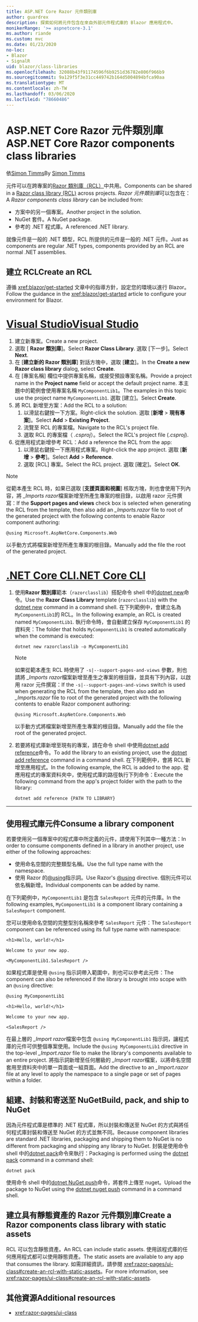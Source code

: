```yaml
---
title: ASP.NET Core Razor 元件類別庫
author: guardrex
description: 探索如何將元件包含在來自外部元件程式庫的 Blazor 應用程式中。
monikerRange: '>= aspnetcore-3.1'
ms.author: riande
ms.custom: mvc
ms.date: 01/23/2020
no-loc:
- Blazor
- SignalR
uid: blazor/class-libraries
ms.openlocfilehash: 32088b43f91174596f6b9251d36782e806f966b9
ms.sourcegitcommit: 9a129f5f3e31cc449742b164d5004894bfca90aa
ms.translationtype: MT
ms.contentlocale: zh-TW
ms.lasthandoff: 03/06/2020
ms.locfileid: "78660486"
---
```

# <a name="aspnet-core-razor-components-class-libraries"></a><span data-ttu-id="36ab6-103">ASP.NET Core Razor 元件類別庫</span><span class="sxs-lookup"><span data-stu-id="36ab6-103">ASP.NET Core Razor components class libraries</span></span>

<span data-ttu-id="36ab6-104">依[Simon Timms](https://github.com/stimms)</span><span class="sxs-lookup"><span data-stu-id="36ab6-104">By [Simon Timms](https://github.com/stimms)</span></span>

<span data-ttu-id="36ab6-105">元件可以在跨專案的[Razor 類別庫（RCL）](xref:razor-pages/ui-class)中共用。</span><span class="sxs-lookup"><span data-stu-id="36ab6-105">Components can be shared in a [Razor class library (RCL)](xref:razor-pages/ui-class) across projects.</span></span> <span data-ttu-id="36ab6-106">*Razor 元件類別庫*可以包含在：</span><span class="sxs-lookup"><span data-stu-id="36ab6-106">A *Razor components class library* can be included from:</span></span>

* <span data-ttu-id="36ab6-107">方案中的另一個專案。</span><span class="sxs-lookup"><span data-stu-id="36ab6-107">Another project in the solution.</span></span>
* <span data-ttu-id="36ab6-108">NuGet 套件。</span><span class="sxs-lookup"><span data-stu-id="36ab6-108">A NuGet package.</span></span>
* <span data-ttu-id="36ab6-109">參考的 .NET 程式庫。</span><span class="sxs-lookup"><span data-stu-id="36ab6-109">A referenced .NET library.</span></span>

<span data-ttu-id="36ab6-110">就像元件是一般的 .NET 類型，RCL 所提供的元件是一般的 .NET 元件。</span><span class="sxs-lookup"><span data-stu-id="36ab6-110">Just as components are regular .NET types, components provided by an RCL are normal .NET assemblies.</span></span>

## <a name="create-an-rcl"></a><span data-ttu-id="36ab6-111">建立 RCL</span><span class="sxs-lookup"><span data-stu-id="36ab6-111">Create an RCL</span></span>

<span data-ttu-id="36ab6-112">遵循 <xref:blazor/get-started> 文章中的指導方針，設定您的環境以進行 Blazor。</span><span class="sxs-lookup"><span data-stu-id="36ab6-112">Follow the guidance in the <xref:blazor/get-started> article to configure your environment for Blazor.</span></span>

# <a name="visual-studio"></a>[<span data-ttu-id="36ab6-113">Visual Studio</span><span class="sxs-lookup"><span data-stu-id="36ab6-113">Visual Studio</span></span>](#tab/visual-studio)

1. <span data-ttu-id="36ab6-114">建立新專案。</span><span class="sxs-lookup"><span data-stu-id="36ab6-114">Create a new project.</span></span>
1. <span data-ttu-id="36ab6-115">選取 [ **Razor 類別庫**]。</span><span class="sxs-lookup"><span data-stu-id="36ab6-115">Select **Razor Class Library**.</span></span> <span data-ttu-id="36ab6-116">選取 [下一步]。</span><span class="sxs-lookup"><span data-stu-id="36ab6-116">Select **Next**.</span></span>
1. <span data-ttu-id="36ab6-117">在 [**建立新的 Razor 類別庫**] 對話方塊中，選取 [**建立**]。</span><span class="sxs-lookup"><span data-stu-id="36ab6-117">In the **Create a new Razor class library** dialog, select **Create**.</span></span>
1. <span data-ttu-id="36ab6-118">在 [專案名稱] 欄位中提供專案名稱，或接受預設專案名稱。</span><span class="sxs-lookup"><span data-stu-id="36ab6-118">Provide a project name in the **Project name** field or accept the default project name.</span></span> <span data-ttu-id="36ab6-119">本主題中的範例會使用專案名稱 `MyComponentLib1`。</span><span class="sxs-lookup"><span data-stu-id="36ab6-119">The examples in this topic use the project name `MyComponentLib1`.</span></span> <span data-ttu-id="36ab6-120">選取 [建立]。</span><span class="sxs-lookup"><span data-stu-id="36ab6-120">Select **Create**.</span></span>
1. <span data-ttu-id="36ab6-121">將 RCL 新增至方案：</span><span class="sxs-lookup"><span data-stu-id="36ab6-121">Add the RCL to a solution:</span></span>
   1. <span data-ttu-id="36ab6-122">以滑鼠右鍵按一下方案。</span><span class="sxs-lookup"><span data-stu-id="36ab6-122">Right-click the solution.</span></span> <span data-ttu-id="36ab6-123">選取 [**新增** > **現有專案**]。</span><span class="sxs-lookup"><span data-stu-id="36ab6-123">Select **Add** > **Existing Project**.</span></span>
   1. <span data-ttu-id="36ab6-124">流覽至 RCL 的專案檔。</span><span class="sxs-lookup"><span data-stu-id="36ab6-124">Navigate to the RCL's project file.</span></span>
   1. <span data-ttu-id="36ab6-125">選取 RCL 的專案檔（ *.csproj*）。</span><span class="sxs-lookup"><span data-stu-id="36ab6-125">Select the RCL's project file (*.csproj*).</span></span>
1. <span data-ttu-id="36ab6-126">從應用程式新增參考 RCL：</span><span class="sxs-lookup"><span data-stu-id="36ab6-126">Add a reference the RCL from the app:</span></span>
   1. <span data-ttu-id="36ab6-127">以滑鼠右鍵按一下應用程式專案。</span><span class="sxs-lookup"><span data-stu-id="36ab6-127">Right-click the app project.</span></span> <span data-ttu-id="36ab6-128">選取 [**新增** > **參考**]。</span><span class="sxs-lookup"><span data-stu-id="36ab6-128">Select **Add** > **Reference**.</span></span>
   1. <span data-ttu-id="36ab6-129">選取 [RCL] 專案。</span><span class="sxs-lookup"><span data-stu-id="36ab6-129">Select the RCL project.</span></span> <span data-ttu-id="36ab6-130">選取 [確定]。</span><span class="sxs-lookup"><span data-stu-id="36ab6-130">Select **OK**.</span></span>

> [!NOTE]
> <span data-ttu-id="36ab6-131">從範本產生 RCL 時，如果已選取 [**支援頁面和視圖**] 核取方塊，則也會使用下列內容，將 *_Imports razor*檔案新增至所產生專案的根目錄，以啟用 razor 元件撰寫：</span><span class="sxs-lookup"><span data-stu-id="36ab6-131">If the **Support pages and views** check box is selected when generating the RCL from the template, then also add an *_Imports.razor* file to root of the generated project with the following contents to enable Razor component authoring:</span></span>
>
> ```razor
> @using Microsoft.AspNetCore.Components.Web
> ```
>
> <span data-ttu-id="36ab6-132">以手動方式將檔案新增至所產生專案的根目錄。</span><span class="sxs-lookup"><span data-stu-id="36ab6-132">Manually add the file the root of the generated project.</span></span>

# <a name="net-core-cli"></a>[<span data-ttu-id="36ab6-133">.NET Core CLI</span><span class="sxs-lookup"><span data-stu-id="36ab6-133">.NET Core CLI</span></span>](#tab/netcore-cli)

1. <span data-ttu-id="36ab6-134">使用**Razor 類別庫**範本（`razorclasslib`）搭配命令 shell 中的[dotnet new](/dotnet/core/tools/dotnet-new)命令。</span><span class="sxs-lookup"><span data-stu-id="36ab6-134">Use the **Razor Class Library** template (`razorclasslib`) with the [dotnet new](/dotnet/core/tools/dotnet-new) command in a command shell.</span></span> <span data-ttu-id="36ab6-135">在下列範例中，會建立名為 `MyComponentLib1`的 RCL。</span><span class="sxs-lookup"><span data-stu-id="36ab6-135">In the following example, an RCL is created named `MyComponentLib1`.</span></span> <span data-ttu-id="36ab6-136">執行命令時，會自動建立保存 `MyComponentLib1` 的資料夾：</span><span class="sxs-lookup"><span data-stu-id="36ab6-136">The folder that holds `MyComponentLib1` is created automatically when the command is executed:</span></span>

   ```dotnetcli
   dotnet new razorclasslib -o MyComponentLib1
   ```

   > [!NOTE]
   > <span data-ttu-id="36ab6-137">如果從範本產生 RCL 時使用了 `-s|--support-pages-and-views` 參數，則也請將 *_Imports razor*檔案新增至產生之專案的根目錄，並具有下列內容，以啟用 razor 元件撰寫：</span><span class="sxs-lookup"><span data-stu-id="36ab6-137">If the `-s|--support-pages-and-views` switch is used when generating the RCL from the template, then also add an *_Imports.razor* file to root of the generated project with the following contents to enable Razor component authoring:</span></span>
   >
   > ```razor
   > @using Microsoft.AspNetCore.Components.Web
   > ```
   >
   > <span data-ttu-id="36ab6-138">以手動方式將檔案新增至所產生專案的根目錄。</span><span class="sxs-lookup"><span data-stu-id="36ab6-138">Manually add the file the root of the generated project.</span></span>

1. <span data-ttu-id="36ab6-139">若要將程式庫新增至現有的專案，請在命令 shell 中使用[dotnet add reference](/dotnet/core/tools/dotnet-add-reference)命令。</span><span class="sxs-lookup"><span data-stu-id="36ab6-139">To add the library to an existing project, use the [dotnet add reference](/dotnet/core/tools/dotnet-add-reference) command in a command shell.</span></span> <span data-ttu-id="36ab6-140">在下列範例中，會將 RCL 新增至應用程式。</span><span class="sxs-lookup"><span data-stu-id="36ab6-140">In the following example, the RCL is added to the app.</span></span> <span data-ttu-id="36ab6-141">從應用程式的專案資料夾中，使用程式庫的路徑執行下列命令：</span><span class="sxs-lookup"><span data-stu-id="36ab6-141">Execute the following command from the app's project folder with the path to the library:</span></span>

   ```dotnetcli
   dotnet add reference {PATH TO LIBRARY}
   ```

---

## <a name="consume-a-library-component"></a><span data-ttu-id="36ab6-142">使用程式庫元件</span><span class="sxs-lookup"><span data-stu-id="36ab6-142">Consume a library component</span></span>

<span data-ttu-id="36ab6-143">若要使用另一個專案中的程式庫中所定義的元件，請使用下列其中一種方法：</span><span class="sxs-lookup"><span data-stu-id="36ab6-143">In order to consume components defined in a library in another project, use either of the following approaches:</span></span>

* <span data-ttu-id="36ab6-144">使用命名空間的完整類型名稱。</span><span class="sxs-lookup"><span data-stu-id="36ab6-144">Use the full type name with the namespace.</span></span>
* <span data-ttu-id="36ab6-145">使用 Razor 的[\@using](xref:mvc/views/razor#using)指示詞。</span><span class="sxs-lookup"><span data-stu-id="36ab6-145">Use Razor's [\@using](xref:mvc/views/razor#using) directive.</span></span> <span data-ttu-id="36ab6-146">個別元件可以依名稱新增。</span><span class="sxs-lookup"><span data-stu-id="36ab6-146">Individual components can be added by name.</span></span>

<span data-ttu-id="36ab6-147">在下列範例中，`MyComponentLib1` 是包含 `SalesReport` 元件的元件庫。</span><span class="sxs-lookup"><span data-stu-id="36ab6-147">In the following examples, `MyComponentLib1` is a component library containing a `SalesReport` component.</span></span>

<span data-ttu-id="36ab6-148">您可以使用命名空間的完整型別名稱來參考 `SalesReport` 元件：</span><span class="sxs-lookup"><span data-stu-id="36ab6-148">The `SalesReport` component can be referenced using its full type name with namespace:</span></span>

```razor
<h1>Hello, world!</h1>

Welcome to your new app.

<MyComponentLib1.SalesReport />
```

<span data-ttu-id="36ab6-149">如果程式庫是使用 `@using` 指示詞帶入範圍中，則也可以參考此元件：</span><span class="sxs-lookup"><span data-stu-id="36ab6-149">The component can also be referenced if the library is brought into scope with an `@using` directive:</span></span>

```razor
@using MyComponentLib1

<h1>Hello, world!</h1>

Welcome to your new app.

<SalesReport />
```

<span data-ttu-id="36ab6-150">在最上層的 *_Import razor*檔案中包含 `@using MyComponentLib1` 指示詞，讓程式庫的元件可供整個專案使用。</span><span class="sxs-lookup"><span data-stu-id="36ab6-150">Include the `@using MyComponentLib1` directive in the top-level *_Import.razor* file to make the library's components available to an entire project.</span></span> <span data-ttu-id="36ab6-151">將指示詞新增至任何層級的 *_Import razor*檔案，以將命名空間套用至資料夾中的單一頁面或一組頁面。</span><span class="sxs-lookup"><span data-stu-id="36ab6-151">Add the directive to an *_Import.razor* file at any level to apply the namespace to a single page or set of pages within a folder.</span></span>

## <a name="build-pack-and-ship-to-nuget"></a><span data-ttu-id="36ab6-152">組建、封裝和寄送至 NuGet</span><span class="sxs-lookup"><span data-stu-id="36ab6-152">Build, pack, and ship to NuGet</span></span>

<span data-ttu-id="36ab6-153">因為元件程式庫是標準的 .NET 程式庫，所以封裝和傳送至 NuGet 的方式與將任何程式庫封裝和傳送至 NuGet 的方式並無不同。</span><span class="sxs-lookup"><span data-stu-id="36ab6-153">Because component libraries are standard .NET libraries, packaging and shipping them to NuGet is no different from packaging and shipping any library to NuGet.</span></span> <span data-ttu-id="36ab6-154">封裝是使用命令 shell 中的[dotnet pack](/dotnet/core/tools/dotnet-pack)命令來執行：</span><span class="sxs-lookup"><span data-stu-id="36ab6-154">Packaging is performed using the [dotnet pack](/dotnet/core/tools/dotnet-pack) command in a command shell:</span></span>

```dotnetcli
dotnet pack
```

<span data-ttu-id="36ab6-155">使用命令 shell 中的[dotnet NuGet push](/dotnet/core/tools/dotnet-nuget-push)命令，將套件上傳至 nuget。</span><span class="sxs-lookup"><span data-stu-id="36ab6-155">Upload the package to NuGet using the [dotnet nuget push](/dotnet/core/tools/dotnet-nuget-push) command in a command shell.</span></span>

## <a name="create-a-razor-components-class-library-with-static-assets"></a><span data-ttu-id="36ab6-156">建立具有靜態資產的 Razor 元件類別庫</span><span class="sxs-lookup"><span data-stu-id="36ab6-156">Create a Razor components class library with static assets</span></span>

<span data-ttu-id="36ab6-157">RCL 可以包含靜態資產。</span><span class="sxs-lookup"><span data-stu-id="36ab6-157">An RCL can include static assets.</span></span> <span data-ttu-id="36ab6-158">使用該程式庫的任何應用程式都可以使用靜態資產。</span><span class="sxs-lookup"><span data-stu-id="36ab6-158">The static assets are available to any app that consumes the library.</span></span> <span data-ttu-id="36ab6-159">如需詳細資訊，請參閱 <xref:razor-pages/ui-class#create-an-rcl-with-static-assets>。</span><span class="sxs-lookup"><span data-stu-id="36ab6-159">For more information, see <xref:razor-pages/ui-class#create-an-rcl-with-static-assets>.</span></span>

## <a name="additional-resources"></a><span data-ttu-id="36ab6-160">其他資源</span><span class="sxs-lookup"><span data-stu-id="36ab6-160">Additional resources</span></span>

* <xref:razor-pages/ui-class>
